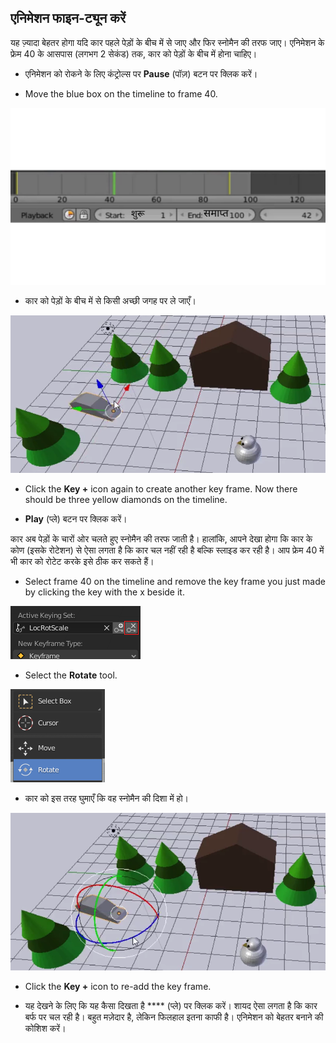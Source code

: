## एनिमेशन फाइन-ट्यून करें

यह ज़्यादा बेहतर होगा यदि कार पहले पेड़ों के बीच में से जाए और फिर स्नोमैन की तरफ जाए। एनिमेशन के फ्रेम 40 के आसपास (लगभग 2 सेकंड) तक, कार को पेड़ों के बीच में होना चाहिए।

+ एनिमेशन को रोकने के लिए कंट्रोल्स पर **Pause** (पॉज़) बटन पर क्लिक करें।

+ Move the blue box on the timeline to frame 40.

![फ्रेम 40](images/blender-frame-40.png)

+ कार को पेड़ों के बीच में से किसी अच्छी जगह पर ले जाएँ।

![पेड़ों के बीच में कार](images/blender-car-between-trees.png)

+ Click the **Key +** icon again to create another key frame. Now there should be three yellow diamonds on the timeline.

+ **Play** (प्ले) बटन पर क्लिक करें।

कार अब पेड़ों के चारों ओर चलते हुए स्नोमैन की तरफ जाती है। हालांकि, आपने देखा होगा कि कार के कोण (इसके रोटेशन) से ऐसा लगता है कि कार चल नहीं रही है बल्कि स्लाइड कर रही है। आप फ्रेम 40 में भी कार को रोटेट करके इसे ठीक कर सकते हैं।

+ Select frame 40 on the timeline and remove the key frame you just made by clicking the key with the x beside it.

![मुख्य फ्रेम हटाएँ](images/blender-key-x.png)

+ Select the **Rotate** tool.

![Rotate tool](images/blender-rotate-tool.png)

+ कार को इस तरह घुमाएँ कि वह स्नोमैन की दिशा में हो।

![कार को घुमाएँ](images/blender-rotate-car.png)

+ Click the **Key +** icon to re-add the key frame.

+ यह देखने के लिए कि यह कैसा दिखता है **** (प्ले) पर क्लिक करें। शायद ऐसा लगता है कि कार बर्फ पर चल रही है। बहुत मज़ेदार है, लेकिन फिलहाल इतना काफी है। एनिमेशन को बेहतर बनाने की कोशिश करें।